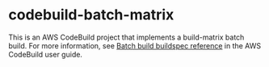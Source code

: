 # codebuild-batch-matrix

This is an AWS CodeBuild project that implements a build-matrix batch build. For more information, see [Batch build buildspec reference](https://docs.aws.amazon.com/codebuild/latest/userguide/batch-build-buildspec.html#build-spec.batch.build-matrix) in the AWS CodeBuild user guide.
